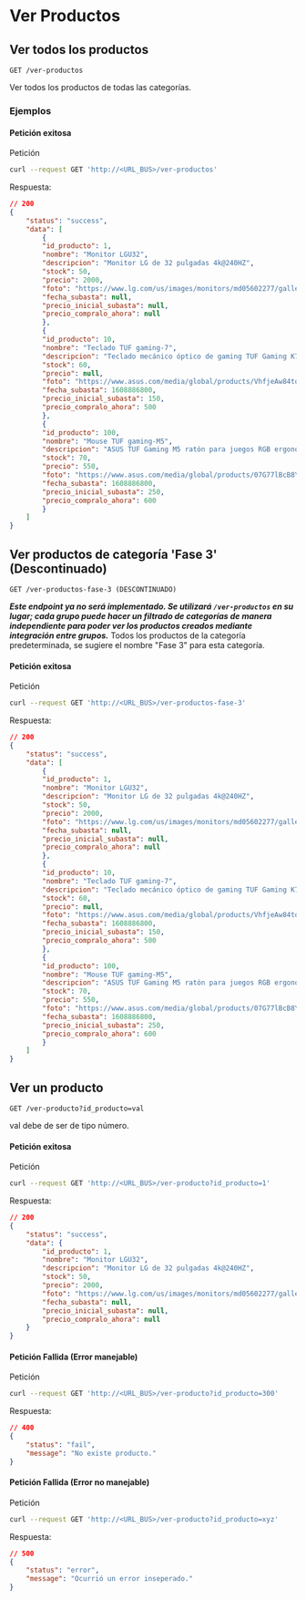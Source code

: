 # Ver Productos

## Ver todos los productos <a name="ver-todos-los-productos"></a>
`GET /ver-productos`

Ver todos los productos de todas las categorías.

### Ejemplos

#### Petición exitosa

Petición

``` sh
curl --request GET 'http://<URL_BUS>/ver-productos'
```

Respuesta:

``` json
// 200
{
    "status": "success",
    "data": [
        {
        "id_producto": 1,
        "nombre": "Monitor LGU32",
        "descripcion": "Monitor LG de 32 pulgadas 4k@240HZ",
        "stock": 50,
        "precio": 2000,
        "foto": "https://www.lg.com/us/images/monitors/md05602277/gallery/1100-1.jpg",
        "fecha_subasta": null,
        "precio_inicial_subasta": null,
        "precio_compralo_ahora": null
        },
        {
        "id_producto": 10,
        "nombre": "Teclado TUF gaming-7",
        "descripcion": "Teclado mecánico óptico de gaming TUF Gaming K7 con resistencia IP56 contra polvo y líquidos, aluminio aeronáutico e iluminación Aura Sync",
        "stock": 60,
        "precio": null,
        "foto": "https://www.asus.com/media/global/products/VhfjeAw84tomuPVC/P_setting_xxx_0_90_end_500.png",
        "fecha_subasta": 1608886800,
        "precio_inicial_subasta": 150,
        "precio_compralo_ahora": 500
        },
        {
        "id_producto": 100,
        "nombre": "Mouse TUF gaming-M5",
        "descripcion": "ASUS TUF Gaming M5 ratón para juegos RGB ergonómico con sensor óptico de nivel de juego, recubrimiento duradero, interruptores Omron para uso rudo e iluminación Aura Sync",
        "stock": 70,
        "precio": 550,
        "foto": "https://www.asus.com/media/global/products/07G77lBcB8Yo5R8y/P_setting_000_1_90_end_500.png",
        "fecha_subasta": 1608886800,
        "precio_inicial_subasta": 250,
        "precio_compralo_ahora": 600
        }
    ]
}
```

## Ver productos de categoría 'Fase 3' (Descontinuado) <a name="ver-productos-fase-3"></a>
`GET /ver-productos-fase-3 (DESCONTINUADO)`

***Este endpoint ya no será implementado. Se utilizará `/ver-productos` en su lugar; cada grupo puede hacer un filtrado de categorías de manera independiente para poder ver los productos creados mediante integración entre grupos.***
Todos los productos de la categoría predeterminada, se sugiere el nombre "Fase 3" para esta categoría.

#### Petición exitosa

Petición

``` sh
curl --request GET 'http://<URL_BUS>/ver-productos-fase-3'
```

Respuesta:

``` json
// 200
{
    "status": "success",
    "data": [
        {
        "id_producto": 1,
        "nombre": "Monitor LGU32",
        "descripcion": "Monitor LG de 32 pulgadas 4k@240HZ",
        "stock": 50,
        "precio": 2000,
        "foto": "https://www.lg.com/us/images/monitors/md05602277/gallery/1100-1.jpg",
        "fecha_subasta": null,
        "precio_inicial_subasta": null,
        "precio_compralo_ahora": null
        },
        {
        "id_producto": 10,
        "nombre": "Teclado TUF gaming-7",
        "descripcion": "Teclado mecánico óptico de gaming TUF Gaming K7 con resistencia IP56 contra polvo y líquidos, aluminio aeronáutico e iluminación Aura Sync",
        "stock": 60,
        "precio": null,
        "foto": "https://www.asus.com/media/global/products/VhfjeAw84tomuPVC/P_setting_xxx_0_90_end_500.png",
        "fecha_subasta": 1608886800,
        "precio_inicial_subasta": 150,
        "precio_compralo_ahora": 500
        },
        {
        "id_producto": 100,
        "nombre": "Mouse TUF gaming-M5",
        "descripcion": "ASUS TUF Gaming M5 ratón para juegos RGB ergonómico con sensor óptico de nivel de juego, recubrimiento duradero, interruptores Omron para uso rudo e iluminación Aura Sync",
        "stock": 70,
        "precio": 550,
        "foto": "https://www.asus.com/media/global/products/07G77lBcB8Yo5R8y/P_setting_000_1_90_end_500.png",
        "fecha_subasta": 1608886800,
        "precio_inicial_subasta": 250,
        "precio_compralo_ahora": 600
        }
    ]
}
```

## Ver un producto <a name="ver-producto"></a>
`GET /ver-producto?id_producto=val`

val debe de ser de tipo número.

#### Petición exitosa

Petición

``` sh
curl --request GET 'http://<URL_BUS>/ver-producto?id_producto=1'
```

Respuesta:

``` json
// 200
{
    "status": "success",
    "data": {
        "id_producto": 1,
        "nombre": "Monitor LGU32",
        "descripcion": "Monitor LG de 32 pulgadas 4k@240HZ",
        "stock": 50,
        "precio": 2000,
        "foto": "https://www.lg.com/us/images/monitors/md05602277/gallery/1100-1.jpg",
        "fecha_subasta": null,
        "precio_inicial_subasta": null,
        "precio_compralo_ahora": null
    }
}
```

#### Petición Fallida (Error manejable)

Petición

``` sh
curl --request GET 'http://<URL_BUS>/ver-producto?id_producto=300'
```

Respuesta:

``` json
// 400
{
    "status": "fail",
    "message": "No existe producto."
}
```

#### Petición Fallida (Error no manejable)

Petición

``` sh
curl --request GET 'http://<URL_BUS>/ver-producto?id_producto=xyz'
```

Respuesta:

``` json
// 500
{
    "status": "error",
    "message": "Ocurrió un error inseperado."
}
```